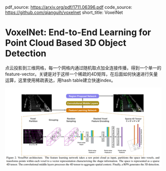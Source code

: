 pdf_source: https://arxiv.org/pdf/1711.06396.pdf
code_source: https://github.com/qianguih/voxelnet
short_title: VoxelNet
# VoxelNet: End-to-End Learning for Point Cloud Based 3D Object Detection

点云投影到三维网格，每一个网格内通过随机取点加全连接传播，得到一个单一的feature-vector。关键是对于这样一个稀疏的4D矩阵，在后面如何快速进行矢量运算，这里使用稀疏表达，用hash table建立快速index。

![image](res/VoxelNet.png)